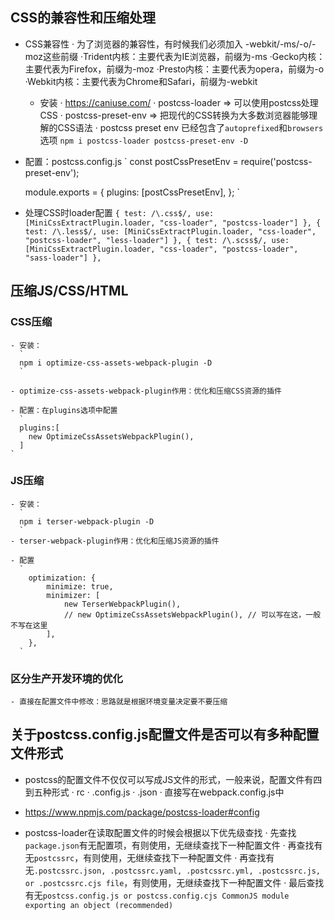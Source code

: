 ## CSS的兼容性和压缩处理

  - CSS兼容性
    · 为了浏览器的兼容性，有时候我们必须加入 -webkit/-ms/-o/-moz这些前缀
      ·Trident内核：主要代表为IE浏览器，前缀为-ms
      ·Gecko内核：主要代表为Firefox，前缀为-moz
      ·Presto内核：主要代表为opera，前缀为-o
      ·Webkit内核：主要代表为Chrome和Safari，前缀为-webkit 

    - 安装
      · https://caniuse.com/
      · postcss-loader => 可以使用postcss处理CSS
      · postcss-preset-env => 把现代的CSS转换为大多数浏览器能够理解的CSS语法
      · postcss preset env 已经包含了`autoprefixed`和`browsers`选项
      `
      npm i postcss-loader postcss-preset-env -D
      `

  - 配置：postcss.config.js
    `
      const postCssPresetEnv = require('postcss-preset-env');

      module.exports = {
          plugins: [postCssPresetEnv],
      };
    `

  - 处理CSS时loader配置
    `
    { test: /\.css$/, use: [MiniCssExtractPlugin.loader, "css-loader", "postcss-loader"] },
    { test: /\.less$/, use: [MiniCssExtractPlugin.loader, "css-loader", "postcss-loader", "less-loader"] },
    { test: /\.scss$/, use: [MiniCssExtractPlugin.loader, "css-loader", "postcss-loader", "sass-loader"] },
    `

## 压缩JS/CSS/HTML

  ### CSS压缩

    - 安装：
      `
      npm i optimize-css-assets-webpack-plugin -D
      `

    - optimize-css-assets-webpack-plugin作用：优化和压缩CSS资源的插件
    
    - 配置：在plugins选项中配置
      `
      plugins:[
        new OptimizeCssAssetsWebpackPlugin(),
      ]
    `

  ### JS压缩
    - 安装：
      `
      npm i terser-webpack-plugin -D
      `
    - terser-webpack-plugin作用：优化和压缩JS资源的插件
    
    - 配置
      `
        optimization: {
            minimize: true,
            minimizer: [
                new TerserWebpackPlugin(),
                // new OptimizeCssAssetsWebpackPlugin(), // 可以写在这，一般不写在这里
            ],
        },
      `
  
  ### 区分生产开发环境的优化
    - 直接在配置文件中修改：思路就是根据环境变量决定要不要压缩

## 关于postcss.config.js配置文件是否可以有多种配置文件形式
  - postcss的配置文件不仅仅可以写成JS文件的形式，一般来说，配置文件有四到五种形式
    · rc
    · .config.js
    · .json
    · 直接写在webpack.config.js中

  - https://www.npmjs.com/package/postcss-loader#config
  
  - postcss-loader在读取配置文件的时候会根据以下优先级查找
   · 先查找`package.json`有无配置项，有则使用，无继续查找下一种配置文件
   · 再查找有无`postcssrc`，有则使用，无继续查找下一种配置文件
   · 再查找有无`.postcssrc.json, .postcssrc.yaml, .postcssrc.yml, .postcssrc.js, or .postcssrc.cjs file`，有则使用，无继续查找下一种配置文件
   · 最后查找有无`postcss.config.js or postcss.config.cjs CommonJS module exporting an object (recommended)`